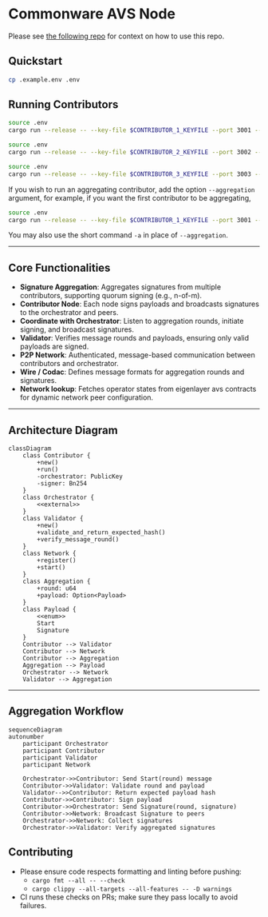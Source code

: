 
# Commonware AVS Node

Please see [the following repo](https://github.com/BreadchainCoop/commonware-avs-router.git) for context on how to use this repo. 

## Quickstart
```sh
cp .example.env .env 
```

## Running Contributors
```bash
source .env
cargo run --release -- --key-file $CONTRIBUTOR_1_KEYFILE --port 3001 --orchestrator orchestrator.json 

source .env
cargo run --release -- --key-file $CONTRIBUTOR_2_KEYFILE --port 3002 --orchestrator orchestrator.json 

source .env
cargo run --release -- --key-file $CONTRIBUTOR_3_KEYFILE --port 3003 --orchestrator orchestrator.json 
```
If you wish to run an aggregating contributor, add the option `--aggregation` argument, for example, if you want the first contributor to be aggregating,
```bash
source .env
cargo run --release -- --key-file $CONTRIBUTOR_1_KEYFILE --port 3001 --orchestrator orchestrator.json --aggregation
```

You may also use the short command `-a` in place of `--aggregation`.


---

## Core Functionalities

- **Signature Aggregation**: Aggregates signatures from multiple contributors, supporting quorum signing (e.g., n-of-m).
- **Contributor Node**: Each node signs payloads and broadcasts signatures to the orchestrator and peers.
- **Coordinate with Orchestrator**: Listen to aggregation rounds, initiate signing, and broadcast signatures.
- **Validator**: Verifies message rounds and payloads, ensuring only valid payloads are signed.
- **P2P Network**: Authenticated, message-based communication between contributors and orchestrator.
- **Wire / Codac**: Defines message formats for aggregation rounds and signatures.
- **Network lookup**: Fetches operator states from eigenlayer avs contracts for dynamic network peer configuration.

---

## Architecture Diagram

```mermaid
classDiagram
    class Contributor {
        +new()
        +run()
        -orchestrator: PublicKey
        -signer: Bn254
    }
    class Orchestrator {
        <<external>>
    }
    class Validator {
        +new()
        +validate_and_return_expected_hash()
        +verify_message_round()
    }
    class Network {
        +register()
        +start()
    }
    class Aggregation {
        +round: u64
        +payload: Option<Payload>
    }
    class Payload {
        <<enum>>
        Start
        Signature
    }
    Contributor --> Validator
    Contributor --> Network
    Contributor --> Aggregation
    Aggregation --> Payload
    Orchestrator --> Network
    Validator --> Aggregation
```

---

## Aggregation Workflow

```mermaid
sequenceDiagram
autonumber
    participant Orchestrator
    participant Contributor
    participant Validator
    participant Network

    Orchestrator->>Contributor: Send Start(round) message
    Contributor->>Validator: Validate round and payload
    Validator-->>Contributor: Return expected payload hash
    Contributor->>Contributor: Sign payload
    Contributor->>Orchestrator: Send Signature(round, signature)
    Contributor->>Network: Broadcast Signature to peers
    Orchestrator->>Network: Collect signatures
    Orchestrator->>Validator: Verify aggregated signatures
```
## Contributing

- Please ensure code respects formatting and linting before pushing:
  - `cargo fmt --all -- --check`
  - `cargo clippy --all-targets --all-features -- -D warnings`
- CI runs these checks on PRs; make sure they pass locally to avoid failures.